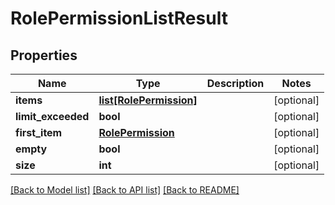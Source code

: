 # RolePermissionListResult

## Properties
Name | Type | Description | Notes
------------ | ------------- | ------------- | -------------
**items** | [**list[RolePermission]**](RolePermission.md) |  | [optional] 
**limit_exceeded** | **bool** |  | [optional] 
**first_item** | [**RolePermission**](RolePermission.md) |  | [optional] 
**empty** | **bool** |  | [optional] 
**size** | **int** |  | [optional] 

[[Back to Model list]](../README.md#documentation-for-models) [[Back to API list]](../README.md#documentation-for-api-endpoints) [[Back to README]](../README.md)


